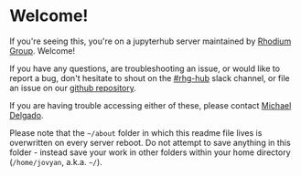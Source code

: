 # Welcome!

If you're seeing this, you're on a jupyterhub server maintained by
[Rhodium Group](https://github.com/RhodiumGroup). Welcome!

If you have any questions, are troubleshooting an issue, or would like to report
a bug, don't hesitate to shout on the
[#rhg-hub](https://rhgroup.slack.com/archives/CA8DZHUH1) slack channel, or
file an issue on our
[github repository](https://github.com/RhodiumGroup/docker_images/issues).

If you are having trouble accessing either of these, please contact
[Michael Delgado](mailto:mdelgado@rhg.com).

Please note that the `~/about` folder in which this readme file lives is
overwritten on every server reboot. Do not attempt to save anything in this
folder - instead save your work in other folders within your home directory
(`/home/jovyan`, a.k.a. `~/`).
